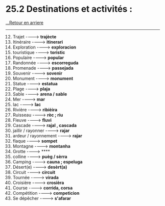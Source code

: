 # 25.2 Destinations et activités : 

[...Retour en arriere](../../../menu_fiches.md)

---

12. Trajet  ----> **trajècte**
13. Itinéraire  ----> **itinerari**
14. Exploration  ----> **exploracion**
15. touristique  ----> **toristic**
16. Populaire ----> **popular**
17. Randonnée  ----> **escorreguda**
18. Promenade  ----> **passejada**
19. Souvenir  ----> **sovenir**
20. Monument  ----> **monument**
21. Statue  ----> **estatua**
22. Plage  ----> **plaja**
23. Sable  ----> **arena / sable**
24. Mer  ----> **mar**
25. lac  ----> **lac**
26. Rivière  ----> **ribièira**
27. Ruisseau ----> **rèc ; riu**
28. Fleuve ----> **fluvi**
29. Cascade  ----> **rajal , cascada**
30. jaillir / rayonner ----> **rajar**
31. ardeur / rayonnement ----> **rajar**
32. flaque  ----> **sompet**
33. Montagne  ----> **montanha**
34. Grotte  ----> ****
35. colline  ----> **puèg / sèrra**
36. Camping  ----> **cauna ; espeluga**
37. Désert(e)  ----> **desèrt(a)**
38. Circuit  ----> **circuit**
39. Tournée ----> **virada**
40. Croisière  ----> **crosièra**
41. Course  ----> **corrida, corsa**
42. Compétition  ----> **competicion**
43. Se dépêcher  ----> **s'afarar**